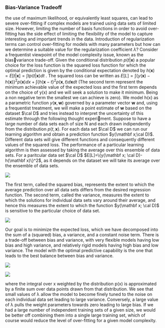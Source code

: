 ### Bias-Variance Tradeoff
the use of maximum likelihood, or equivalently least squares, can lead to severe over-fitting if complex models are trained using data sets of limited size. However, limiting the number of basis functions in order to avoid over-fitting has the side effect of limiting the flexibility of the model to capture interesting and important trends in the data. Introduction of regularization terms can control over-fitting for models with many parameters but how can we determine a suitable value for the regularization coefficient $\lambda$? 
Consider a frequentist viewpoint of the model complexity issue, known as the biasvariance trade-off. Given the conditional distribution $p(t|\mathbf x)$ a popular choice for the loss function is the squared loss function for which the optimal prediction is given by the conditional expectation denoted by $h(\mathbf x)= E[t|\mathbf x]=\int tp(t|\mathbf x)dt$ . The squared loss can be written as $E[L]=\int \{y(\mathbf x)-h(\mathbf x)\}^2p(\mathbf x)dx + \int \{h(\mathbf x-t\}^2p(\mathbf x,t)d\mathbf xdt$ (The second term represent the minimum achievable value of the expected loss and the first term depends on the choice of y(x) and we will seek a solution to make it minimum. Being a non negative term the smallest we can achieve is zero). 
We model h(x) as a parametric function $y(\mathbf x,\mathbf w)$ governed by a parameter vector $\mathbf w$ and, using a frequentist treatment, we will make a point estimate of $\mathbf w$ based on the dataset $\cal D$ and tries instead to interpret the uncertainty of this estimate through the following thought experiment. Suppose to have a large number of data sets each of size N and each drawn indipendently from the distribution $p(t,\mathbf x)$. For each data set $\cal D$ we can run our learning algorithm and obtain a prediction function $y(\mathbf x;\cal D)$. Different data sets will give different functions and consequently different values of the squared loss.  The performance of a particular learning algorithm is then assessed by taking the average over this ensemble of data sets. For a paritcular data set $\cal D$ $E[L]=\{y(\mathbf x; \cal D)-h(\mathbf x)\}^2$, as it depends on the dataset we will take its average over the ensemble of data sets. 

![](https://i.imgur.com/eCur0gQ.png)

The first term, called the squared bias, represents the extent to which the average prediction over all data sets differs from the desired regression function. The second term, called the variance, measures the extent to which the solutions for individual data sets vary around their average, and hence this measures the extent to which the function $y(\mathbf x; \cal D)$ is sensitive to the particular choice of data set. 

![](https://i.imgur.com/pUzFUMx.png)

Our goal is to minimize the expected loss, which we have decomposed into the sum of a (squared) bias, a variance, and a constant noise term. There is a trade-off between bias and variance, with very flexible models having low bias and high variance, and relatively rigid models having high bias and low variance. The model with the optimal predictive capability is the one that leads to the best balance between bias and variance.

![](https://i.imgur.com/BuNrE2M.png)

![](https://i.imgur.com/iAZdkPP.png)

where the integral over x weighted by the distribution p(x) is approximated by a finite sum over data points drawn from that distribution. 
We see that small values of λ allow the model to become finely tuned to the noise on each individual data set leading to large variance. Conversely, a large value of λ pulls the weight parameters towards zero leading to large bias.
 If we had a large number of independent training sets of a given size, we would be better off combining them into a single large training set, which of course would reduce the level of over-fitting for a given model complexity.
 